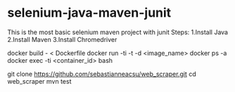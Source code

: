 # selenium-java-maven-junit

This is the most basic selenium maven project with junit
 Steps:
1.Install Java
2.Install Maven
3.Install Chromedriver

docker build - < Dockerfile
docker run -ti -t -d <image_name>
docker ps -a
docker exec -ti <container_id> bash

git clone https://github.com/sebastianneacsu/web_scraper.git
cd web_scraper
mvn test


